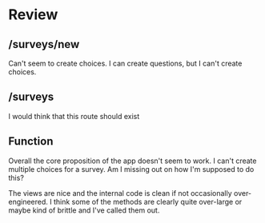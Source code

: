 # Review

## /surveys/new

Can't seem to create choices.  I can create questions, but I can't create
choices.

## /surveys

I would think that this route should exist

## Function

Overall the core proposition of the app doesn't seem to work.  I can't create
multiple choices for a survey.  Am I missing out on how I'm supposed to do
this?

The views are nice and the internal code is clean if not occasionally
over-engineered.  I think some of the methods are clearly quite over-large or
maybe kind of brittle and I've called them out.
